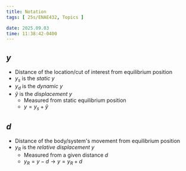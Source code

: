 ```yaml
---
title: Notation
tags: [ 25s/ENAE432, Topics ]

date: 2025.09.03
time: 11:38:42-0400
---
```


## $y$
- Distance of the location/cut of interest from equilibrium position
- $y_s$ is the _static_ $y$
- $y_d$ is the _dynamic_ $y$
- $\hat{y}$ is the _displacement_ $y$
  - Measured from static equilibrium position
  - $y = y_s + \hat{y}$

## $d$
- Distance of the body/system's movement from equilibrium position
- $y_R$ is the _relative displacement_ $y$
  - Measured from a given distance $d$
  - $y_R = y - d \to y = y_R + d$

